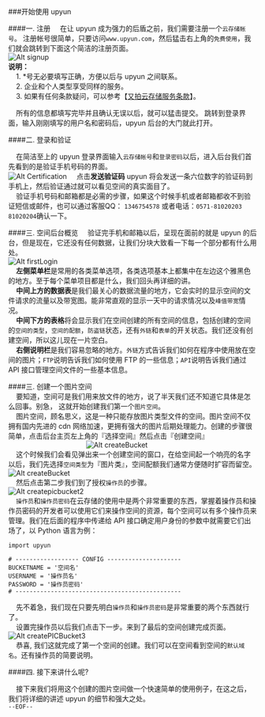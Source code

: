 ###开始使用 upyun

####一. 注册
&nbsp;&nbsp;&nbsp;&nbsp;在让 upyun 成为强力的后盾之前，我们需要注册一个```云存储帐号```。 注册帐号很简单，只要访问```www.upyun.com```，然后猛击右上角的```免费使用```，我们就会跳转到下面这个简洁的注册页面。  
 ![Alt signup](http://upyun-blog-pic.b0.upaiyun.com/upyunBlog/signup.png)    
 **说明：**    
 &nbsp;&nbsp;&nbsp;&nbsp;1. *号无必要填写正确，方便以后与 upyun 之间联系。    
 &nbsp;&nbsp;&nbsp;&nbsp;2. 企业和个人类型享受同样的服务。    
 &nbsp;&nbsp;&nbsp;&nbsp;3. 如果有任何条款疑问，可以参考【[又拍云存储服务条款](https://www.upyun.com/tos.html)】。
 
&nbsp;&nbsp;&nbsp;&nbsp;所有的信息都填写完毕并且确认无误以后，就可以猛击提交。 跳转到登录界面，输入刚刚填写的用户名和密码后，upyun 后台的大门就此打开。    
 
####二. 登录和验证    

&nbsp;&nbsp;&nbsp;&nbsp;在简洁至上的 upyun 登录界面输入```云存储帐号```和```登录密码```以后，进入后台我们首先看到的是验证手机号码的界面。    
![Alt Certification](http://upyun-blog-pic.b0.upaiyun.com/upyunBlog/certification.png)
 &nbsp;&nbsp;&nbsp;&nbsp;点击**发送验证码** upyun 将会发送一条六位数字的验证码到手机上，然后验证通过就可以看见空间的真实面目了。    
 &nbsp;&nbsp;&nbsp;&nbsp;验证手机号码和邮箱都是必需的步骤，如果这个时候手机或者邮箱都收不到验证短信或邮件，也可以通过客服QQ： ```1346754578``` 或者电话：```0571-81020203 81020204```确认一下。

####三. 空间后台概览
&nbsp;&nbsp;&nbsp;&nbsp;验证完手机和邮箱以后，呈现在面前的就是 upyun 的后台，但是现在，它还没有任何数据，让我们分块大致看一下每一个部分都有什么用处。    
![Alt firstLogin](http://upyun-blog-pic.b0.upaiyun.com/upyunBlog/firstLogin.png)    
&nbsp;&nbsp;&nbsp;&nbsp;**左侧菜单栏**是常用的各类菜单选项，各类选项基本上都集中在左边这个雅黑色的地方。至于每个菜单项目都是什么，我们回头再详细的讲。     
&nbsp;&nbsp;&nbsp;&nbsp;**中间上方的数据表**是我们最关心的数据流量的地方，它会实时的显示空间的文件请求的流量以及带宽图。能非常直观的显示一天中的请求情况以及```峰值带宽```情况。    
&nbsp;&nbsp;&nbsp;&nbsp;**中间下方的表格**将会显示我们在空间创建的所有空间的信息，包括创建的空间的```空间的类型```，```空间的配额```，```防盗链```状态，还有```外链```和```表单```的开关状态。我们还没有创建空间，所以这儿现在一片空白。    
&nbsp;&nbsp;&nbsp;&nbsp;**右侧说明栏**是我们容易忽略的地方。```外链```方式告诉我们如何在程序中使用放在空间的图片；```FTP```说明告诉我们如何使用 FTP 的一些信息；```API```说明告诉我们通过 API 接口管理空间文件的一些基本信息。

####三. 创建一个图片空间    
&nbsp;&nbsp;&nbsp;&nbsp;要知道，空间可是我们用来放文件的地方，说了半天我们还不知道它具体是怎么回事。别急， 这就开始创建我们第一个```图片空间```。    
&nbsp;&nbsp;&nbsp;&nbsp;图片空间，顾名思义，这是一种只能存放图片类型文件的空间。图片空间不仅拥有国内先进的 cdn 网络加速，更拥有强大的图片后期处理能力。创建的步骤很简单，点击后台主页左上角的『选择空间』然后点击『创建空间』     
&nbsp;&nbsp;&nbsp;&nbsp;&nbsp;&nbsp;&nbsp;&nbsp;&nbsp;&nbsp;&nbsp;&nbsp;&nbsp;&nbsp;&nbsp;&nbsp;&nbsp;&nbsp;&nbsp;&nbsp;&nbsp;&nbsp;&nbsp;&nbsp;&nbsp;&nbsp;&nbsp;&nbsp;&nbsp;&nbsp;&nbsp;&nbsp;&nbsp;&nbsp;&nbsp;&nbsp;&nbsp;&nbsp;&nbsp;&nbsp;![Alt createBucket](http://upyun-blog-pic.b0.upaiyun.com/upyunBlog/createBucket.png)    
&nbsp;&nbsp;&nbsp;&nbsp;这个时候我们会看见弹出来一个创建空间的窗口，在给空间起一个响亮的名字以后，我们先选择```空间类型```为『图片类』，空间配额我们通常方便随时扩容而留空。    
![Alt createBucket](http://upyun-blog-pic.b0.upaiyun.com/upyunBlog/createPICBucket.png)    
&nbsp;&nbsp;&nbsp;&nbsp;然后点击第二步我们到了授权```操作员```的步骤。    
![Alt createpicbucket2](http://upyun-blog-pic.b0.upaiyun.com/upyunBlog/createPICBucket2.png)    
&nbsp;&nbsp;&nbsp;&nbsp;```操作员```和```操作员密码```在云存储的使用中是两个非常重要的东西，掌握着操作员和操作员密码的开发者可以使用它们来操作空间的资源，每个空间可以有多个操作员来管理。我们在后面的程序中传递给 API 接口确定用户身份的参数中就需要它们出场了，以 Python 语言为例： 
   
	import upyun  
	      
	# ------------------ CONFIG ---------------------    
	BUCKETNAME = '空间名'    
	USERNAME = '操作员名'    
	PASSWORD = '操作员密码'    
	# -----------------------------------------------    
	
&nbsp;&nbsp;&nbsp;&nbsp;先不着急，我们现在只要先明白```操作员```和```操作员密码```是非常重要的两个东西就行了。    
&nbsp;&nbsp;&nbsp;&nbsp;设置完操作员以后我们点击下一步。来到了最后的空间创建完成页面。    
![Alt createPICBucket3](http://upyun-blog-pic.b0.upaiyun.com/upyunBlog/createPICBucket3.png)    
&nbsp;&nbsp;&nbsp;&nbsp;恭喜, 我们这就完成了第一个空间的创建。我们可以在空间看到空间的```默认域名```。还有操作员的简要说明。

####四. 接下来讲什么呢?

&nbsp;&nbsp;&nbsp;&nbsp;接下来我们将用这个创建的图片空间做一个快速简单的使用例子，在这之后，我们将详细的讲述 upyun 的细节和强大之处。    
```--EOF--```